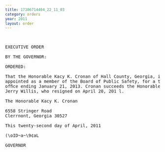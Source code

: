 ```yaml
---
title: 17106714404_22_11_03
category: orders
year: 2011
layout: order
---
```


<pre> 

EXECUTIVE ORDER

BY THE GOVERNOR:

ORDERED:

That the Honorable Kacy K. Cronan of Hall County, Georgia, is
appointed as a member of the Board of Public Safety, for a term of
ofﬁce ending January 21, 2013. Cronan succeeds the Honorable
Jerry Willis, who resigned on April 20, 201 l.

The Honorable Kacy K. Cronan

6558 Stringer Road
Clerrnont, Georgia 30527

This twenty-second day of April, 2011

(\oID~a~\9¢aL

GOVERNOR

</pre>
